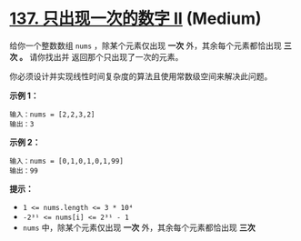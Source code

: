 # [137. 只出现一次的数字 II][link] (Medium)

[link]: https://leetcode.cn/problems/single-number-ii/

给你一个整数数组 `nums` ，除某个元素仅出现 **一次** 外，其余每个元素都恰出现 **三次 。** 请你找出并
返回那个只出现了一次的元素。

你必须设计并实现线性时间复杂度的算法且使用常数级空间来解决此问题。

**示例 1：**

```
输入：nums = [2,2,3,2]
输出：3

```

**示例 2：**

```
输入：nums = [0,1,0,1,0,1,99]
输出：99

```

**提示：**

- `1 <= nums.length <= 3 * 10⁴`
- `-2³¹ <= nums[i] <= 2³¹ - 1`
- `nums` 中，除某个元素仅出现 **一次** 外，其余每个元素都恰出现 **三次**
